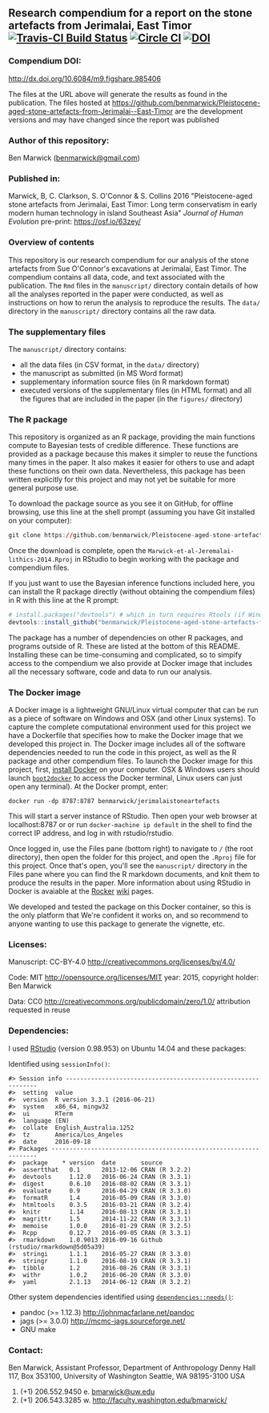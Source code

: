 <!-- README.md is generated from README.Rmd. Please edit that file -->
Research compendium for a report on the stone artefacts from Jerimalai, East Timor [![Travis-CI Build Status](https://travis-ci.org/benmarwick/Pleistocene-aged-stone-artefacts-from-Jerimalai--East-Timor.png?branch=master)](https://travis-ci.org/benmarwick/Pleistocene-aged-stone-artefacts-from-Jerimalai--East-Timor) [![Circle CI](https://circleci.com/gh/benmarwick/Pleistocene-aged-stone-artefacts-from-Jerimalai--East-Timor.svg?style=shield&circle-token=:circle-token)](https://circleci.com/gh/benmarwick/Pleistocene-aged-stone-artefacts-from-Jerimalai--East-Timor) [![DOI](https://img.shields.io/badge/DOI-10.6084%2Fm9.figshare.985406-blue.svg)](http://dx.doi.org/10.6084/m9.figshare.985406)
----------------------------------------------------------------------------------------------------------------------------------------------------------------------------------------------------------------------------------------------------------------------------------------------------------------------------------------------------------------------------------------------------------------------------------------------------------------------------------------------------------------------------------------------------------------------------------------------------------------------------------------------------------------------------------------------------------------------

### Compendium DOI:

<http://dx.doi.org/10.6084/m9.figshare.985406>

The files at the URL above will generate the results as found in the publication. The files hosted at <https://github.com/benmarwick/Pleistocene-aged-stone-artefacts-from-Jerimalai--East-Timor> are the development versions and may have changed since the report was published

### Author of this repository:

Ben Marwick (<benmarwick@gmail.com>)

### Published in:

Marwick, B, C. Clarkson, S. O'Connor & S. Collins 2016 "Pleistocene-aged stone artefacts from Jerimalai, East Timor: Long term conservatism in early modern human technology in island Southeast Asia" *Journal of Human Evolution* pre-print: <https://osf.io/63zey/>

### Overview of contents

This repository is our research compendium for our analysis of the stone artefacts from Sue O'Connor's excavations at Jerimalai, East Timor. The compendium contains all data, code, and text associated with the publication. The `Rmd` files in the `manuscript/` directory contain details of how all the analyses reported in the paper were conducted, as well as instructions on how to rerun the analysis to reproduce the results. The `data/` directory in the `manuscript/` directory contains all the raw data.

### The supplementary files

The `manuscript/` directory contains:

-   all the data files (in CSV format, in the `data/` directory)
-   the manuscript as submitted (in MS Word format)
-   supplementary information source files (in R markdown format)
-   executed versions of the supplementary files (in HTML format) and all the figures that are included in the paper (in the `figures/` directory)

### The R package

This repository is organized as an R package, providing the main functions compute to Bayesian tests of credible difference. These functions are provided as a package because this makes it simpler to reuse the functions many times in the paper. It also makes it easier for others to use and adapt these functions on their own data. Nevertheless, this package has been written explicitly for this project and may not yet be suitable for more general purpose use.

To download the package source as you see it on GitHub, for offline browsing, use this line at the shell prompt (assuming you have Git installed on your computer):

``` r
git clone https://github.com/benmarwick/Pleistocene-aged-stone-artefacts-from-Jerimalai--East-Timor.git
```

Once the download is complete, open the `Marwick-et-al-Jeremalai-lithics-2014.Rproj` in RStudio to begin working with the package and compendium files.

If you just want to use the Bayesian inference functions included here, you can install the R package directly (without obtaining the compendium files) in R with this line at the R prompt:

``` r
# install.packages("devtools") # which in turn requires Rtools (if Windows) or Xcode (if OSX)
devtools::install_github("benmarwick/Pleistocene-aged-stone-artefacts-from-Jerimalai--East-Timor")
```

The package has a number of dependencies on other R packages, and programs outside of R. These are listed at the bottom of this README. Installing these can be time-consuming and complicated, so to simpify access to the compendium we also provide at Docker image that includes all the necessary software, code and data to run our analysis.

### The Docker image

A Docker image is a lightweight GNU/Linux virtual computer that can be run as a piece of software on Windows and OSX (and other Linux systems). To capture the complete computational environment used for this project we have a Dockerfile that specifies how to make the Docker image that we developed this project in. The Docker image includes all of the software dependencies needed to run the code in this project, as well as the R package and other compendium files. To launch the Docker image for this project, first, [install Docker](https://docs.docker.com/installation/) on your computer. OSX & Windows users should launch [`boot2docker`](http://boot2docker.io/) to access the Docker terminal, Linux users can just open any terminal). At the Docker prompt, enter:

    docker run -dp 8787:8787 benmarwick/jerimalaistoneartefacts

This will start a server instance of RStudio. Then open your web browser at localhost:8787 or or run `docker-machine ip default` in the shell to find the correct IP address, and log in with rstudio/rstudio.

Once logged in, use the Files pane (bottom right) to navigate to `/` (the root directory), then open the folder for this project, and open the `.Rproj` file for this project. Once that's open, you'll see the `manuscript/` directory in the Files pane where you can find the R markdown documents, and knit them to produce the results in the paper. More information about using RStudio in Docker is avaiable at the [Rocker](https://github.com/rocker-org) [wiki](https://github.com/rocker-org/rocker/wiki/Using-the-RStudio-image) pages.

We developed and tested the package on this Docker container, so this is the only platform that We're confident it works on, and so recommend to anyone wanting to use this package to generate the vignette, etc.

### Licenses:

Manuscript: CC-BY-4.0 <http://creativecommons.org/licenses/by/4.0/>

Code: MIT <http://opensource.org/licenses/MIT> year: 2015, copyright holder: Ben Marwick

Data: CC0 <http://creativecommons.org/publicdomain/zero/1.0/> attribution requested in reuse

### Dependencies:

I used [RStudio](http://www.rstudio.com/products/rstudio/) (version 0.98.953) on Ubuntu 14.04 and these packages:

Identified using `sessionInfo()`:

    #> Session info --------------------------------------------------------------
    #>  setting  value                       
    #>  version  R version 3.3.1 (2016-06-21)
    #>  system   x86_64, mingw32             
    #>  ui       RTerm                       
    #>  language (EN)                        
    #>  collate  English_Australia.1252      
    #>  tz       America/Los_Angeles         
    #>  date     2016-09-18
    #> Packages ------------------------------------------------------------------
    #>  package    * version  date       source                            
    #>  assertthat   0.1      2013-12-06 CRAN (R 3.2.2)                    
    #>  devtools     1.12.0   2016-06-24 CRAN (R 3.3.1)                    
    #>  digest       0.6.10   2016-08-02 CRAN (R 3.3.1)                    
    #>  evaluate     0.9      2016-04-29 CRAN (R 3.3.0)                    
    #>  formatR      1.4      2016-05-09 CRAN (R 3.3.0)                    
    #>  htmltools    0.3.5    2016-03-21 CRAN (R 3.2.4)                    
    #>  knitr        1.14     2016-08-13 CRAN (R 3.3.1)                    
    #>  magrittr     1.5      2014-11-22 CRAN (R 3.3.1)                    
    #>  memoise      1.0.0    2016-01-29 CRAN (R 3.2.5)                    
    #>  Rcpp         0.12.7   2016-09-05 CRAN (R 3.3.1)                    
    #>  rmarkdown    1.0.9013 2016-09-16 Github (rstudio/rmarkdown@5d05a39)
    #>  stringi      1.1.1    2016-05-27 CRAN (R 3.3.0)                    
    #>  stringr      1.1.0    2016-08-19 CRAN (R 3.3.1)                    
    #>  tibble       1.2      2016-08-26 CRAN (R 3.3.1)                    
    #>  withr        1.0.2    2016-06-20 CRAN (R 3.3.0)                    
    #>  yaml         2.1.13   2014-06-12 CRAN (R 3.2.2)

Other system dependencies identified using [`dependencies::needs()`](https://github.com/ropensci/dependencies):

-   pandoc (&gt;= 1.12.3) <http://johnmacfarlane.net/pandoc>
-   jags (&gt;= 3.0.0) <http://mcmc-jags.sourceforge.net/>
-   GNU make

### Contact:

Ben Marwick, Assistant Professor, Department of Anthropology Denny Hall 117, Box 353100, University of Washington Seattle, WA 98195-3100 USA

1.  (+1) 206.552.9450 e. <bmarwick@uw.edu>
2.  (+1) 206.543.3285 w. <http://faculty.washington.edu/bmarwick/>
